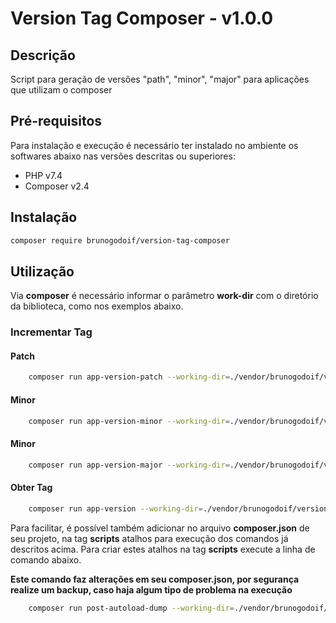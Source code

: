﻿# Version Tag Composer - v1.0.0

## Descrição

Script para geração de versões "path", "minor", "major" para aplicações que utilizam o composer

## Pré-requisitos

Para instalação e execução é necessário ter instalado no ambiente os softwares abaixo nas versões descritas ou
superiores:

- PHP v7.4
- Composer v2.4

## Instalação

``` bash
composer require brunogodoif/version-tag-composer
```

## Utilização

Via **composer** é necessário informar o parâmetro **work-dir** com o diretório da biblioteca, como nos exemplos abaixo.

### Incrementar Tag

#### Patch

``` bash
    composer run app-version-patch --working-dir=./vendor/brunogodoif/version-tag-composer
```

#### Minor

``` bash
    composer run app-version-minor --working-dir=./vendor/brunogodoif/version-tag-composer
```

#### Minor

``` bash
    composer run app-version-major --working-dir=./vendor/brunogodoif/version-tag-composer
```

#### Obter Tag

``` bash
    composer run app-version --working-dir=./vendor/brunogodoif/version-tag-composer
```

Para facilitar, é possível também adicionar no arquivo **composer.json** de seu projeto, na tag **scripts** atalhos para
execução dos comandos já descritos acima.
Para criar estes atalhos na tag **scripts** execute a linha de comando abaixo.

**Este comando faz alterações em seu composer.json, por segurança realize um backup, caso haja algum tipo de problema na
execução**

``` bash
    composer run post-autoload-dump --working-dir=./vendor/brunogodoif/version-tag-composer
```
